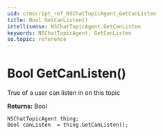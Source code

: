 ```yaml
---
uid: crmscript_ref_NSChatTopicAgent_GetCanListen
title: Bool GetCanListen()
intellisense: NSChatTopicAgent.GetCanListen
keywords: NSChatTopicAgent, GetCanListen
so.topic: reference
---
```


# Bool GetCanListen()

True of a user can listen in on this topic

**Returns:** Bool

```crmscript
NSChatTopicAgent thing;
Bool canListen  = thing.GetCanListen();
```

